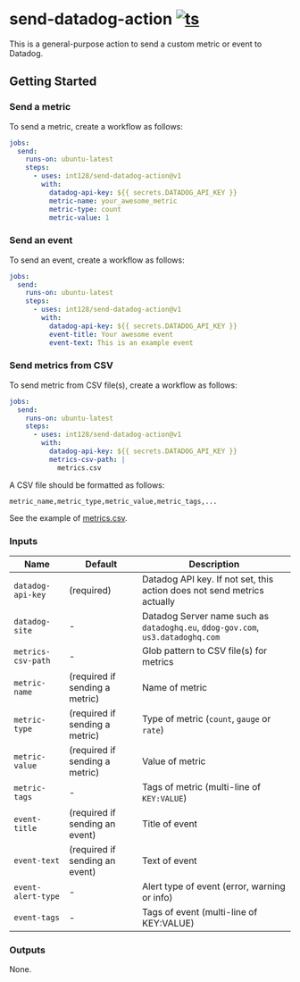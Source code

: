 # send-datadog-action [![ts](https://github.com/int128/send-datadog-action/actions/workflows/ts.yaml/badge.svg)](https://github.com/int128/send-datadog-action/actions/workflows/ts.yaml)

This is a general-purpose action to send a custom metric or event to Datadog.

## Getting Started

### Send a metric

To send a metric, create a workflow as follows:

```yaml
jobs:
  send:
    runs-on: ubuntu-latest
    steps:
      - uses: int128/send-datadog-action@v1
        with:
          datadog-api-key: ${{ secrets.DATADOG_API_KEY }}
          metric-name: your_awesome_metric
          metric-type: count
          metric-value: 1
```

### Send an event

To send an event, create a workflow as follows:

```yaml
jobs:
  send:
    runs-on: ubuntu-latest
    steps:
      - uses: int128/send-datadog-action@v1
        with:
          datadog-api-key: ${{ secrets.DATADOG_API_KEY }}
          event-title: Your awesome event
          event-text: This is an example event
```

### Send metrics from CSV

To send metric from CSV file(s), create a workflow as follows:

```yaml
jobs:
  send:
    runs-on: ubuntu-latest
    steps:
      - uses: int128/send-datadog-action@v1
        with:
          datadog-api-key: ${{ secrets.DATADOG_API_KEY }}
          metrics-csv-path: |
            metrics.csv
```

A CSV file should be formatted as follows:

```csv
metric_name,metric_type,metric_value,metric_tags,...
```

See the example of [metrics.csv](tests/fixtures/metrics.csv).

### Inputs

| Name               | Default                        | Description                                                                     |
| ------------------ | ------------------------------ | ------------------------------------------------------------------------------- |
| `datadog-api-key`  | (required)                     | Datadog API key. If not set, this action does not send metrics actually         |
| `datadog-site`     | -                              | Datadog Server name such as `datadoghq.eu`, `ddog-gov.com`, `us3.datadoghq.com` |
| `metrics-csv-path` | -                              | Glob pattern to CSV file(s) for metrics                                         |
| `metric-name`      | (required if sending a metric) | Name of metric                                                                  |
| `metric-type`      | (required if sending a metric) | Type of metric (`count`, `gauge` or `rate`)                                     |
| `metric-value`     | (required if sending a metric) | Value of metric                                                                 |
| `metric-tags`      | -                              | Tags of metric (multi-line of `KEY:VALUE`)                                      |
| `event-title`      | (required if sending an event) | Title of event                                                                  |
| `event-text`       | (required if sending an event) | Text of event                                                                   |
| `event-alert-type` | -                              | Alert type of event (error, warning or info)                                    |
| `event-tags`       | -                              | Tags of event (multi-line of KEY:VALUE)                                         |

### Outputs

None.
